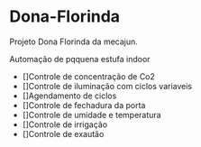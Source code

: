 # Dona-Florinda
Projeto Dona Florinda da mecajun.

Automação de pqquena estufa indoor
- []Controle de concentração de Co2 
- []Controle de iluminação com ciclos variaveis
- []Agendamento de ciclos
- []Controle de fechadura da porta
- []Controle de umidade e temperatura
- []Controle de irrigação
- []Controle de exautão

